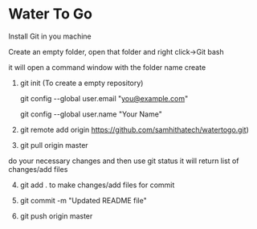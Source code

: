 # Water To Go

Install Git in you machine

Create an empty folder, open that folder and right click->Git bash

it will open a command window with the folder name create

1) 	git init (To create a empty repository)

	git config --global user.email "you@example.com"
	
	git config --global user.name "Your Name"

	
2) git remote add origin https://github.com/samhithatech/watertogo.git)

3) git pull origin master

do your necessary changes and then use git status it will return list of changes/add files

4) git add . to make changes/add files for commit

5) git commit -m "Updated README file"

6) git push origin master